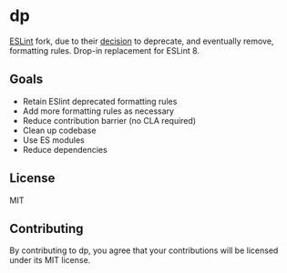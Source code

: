 # dp

[ESLint] fork, due to their [decision] to deprecate, and eventually remove,
formatting rules. Drop-in replacement for ESLint 8.

## Goals

* Retain ESlint deprecated formatting rules
* Add more formatting rules as necessary
* Reduce contribution barrier (no CLA required)
* Clean up codebase
* Use ES modules
* Reduce dependencies
 
## License

MIT

## Contributing

By contributing to dp, you agree that your contributions will be licensed under
its MIT license.

[ESLint]: https://github.com/eslint/eslint
[decision]: https://eslint.org/blog/2023/10/deprecating-formatting-rules
